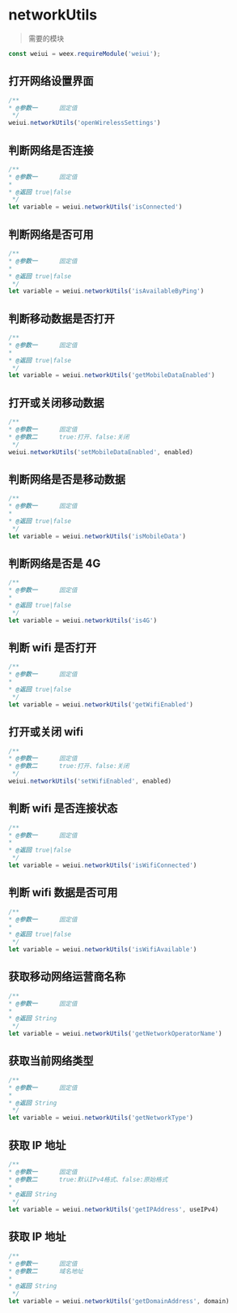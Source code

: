 # networkUtils

> 需要的模块

```js
const weiui = weex.requireModule('weiui');
```

## 打开网络设置界面
```js
/**
* @参数一      固定值
 */
weiui.networkUtils('openWirelessSettings')
```

## 判断网络是否连接
```js
/**
* @参数一      固定值
* 
* @返回 true|false
 */
let variable = weiui.networkUtils('isConnected')
```

## 判断网络是否可用
```js
/**
* @参数一      固定值
* 
* @返回 true|false
 */
let variable = weiui.networkUtils('isAvailableByPing')
```

## 判断移动数据是否打开
```js
/**
* @参数一      固定值
* 
* @返回 true|false
 */
let variable = weiui.networkUtils('getMobileDataEnabled')
```

## 打开或关闭移动数据
```js
/**
* @参数一      固定值
* @参数二      true:打开、false:关闭
 */
weiui.networkUtils('setMobileDataEnabled', enabled)
```

## 判断网络是否是移动数据
```js
/**
* @参数一      固定值
* 
* @返回 true|false
 */
let variable = weiui.networkUtils('isMobileData')
```

## 判断网络是否是 4G
```js
/**
* @参数一      固定值
* 
* @返回 true|false
 */
let variable = weiui.networkUtils('is4G')
```

## 判断 wifi 是否打开
```js
/**
* @参数一      固定值
* 
* @返回 true|false
 */
let variable = weiui.networkUtils('getWifiEnabled')
```

## 打开或关闭 wifi
```js
/**
* @参数一      固定值
* @参数二      true:打开、false:关闭
 */
weiui.networkUtils('setWifiEnabled', enabled)
```

## 判断 wifi 是否连接状态
```js
/**
* @参数一      固定值
* 
* @返回 true|false
 */
let variable = weiui.networkUtils('isWifiConnected')
```

## 判断 wifi 数据是否可用
```js
/**
* @参数一      固定值
* 
* @返回 true|false
 */
let variable = weiui.networkUtils('isWifiAvailable')
```

## 获取移动网络运营商名称
```js
/**
* @参数一      固定值
* 
* @返回 String
 */
let variable = weiui.networkUtils('getNetworkOperatorName')
```

## 获取当前网络类型
```js
/**
* @参数一      固定值
* 
* @返回 String
 */
let variable = weiui.networkUtils('getNetworkType')
```

## 获取 IP 地址
```js
/**
* @参数一      固定值
* @参数二      true:默认IPv4格式、false:原始格式
* 
* @返回 String
 */
let variable = weiui.networkUtils('getIPAddress', useIPv4)
```

## 获取 IP 地址
```js
/**
* @参数一      固定值
* @参数二      域名地址
* 
* @返回 String
 */
let variable = weiui.networkUtils('getDomainAddress', domain)
```

